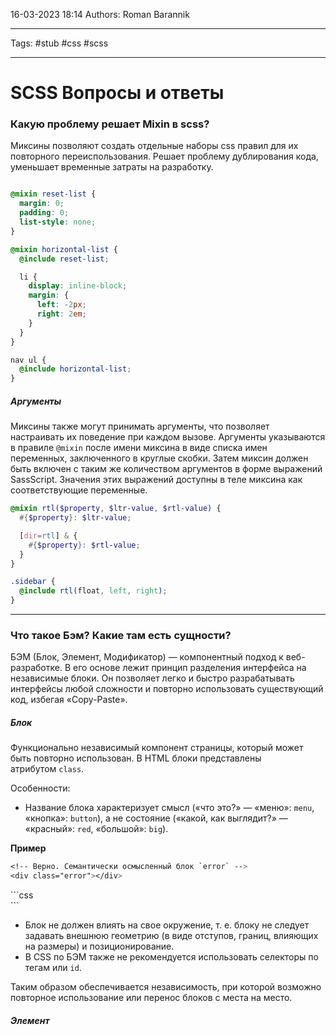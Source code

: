 16-03-2023
18:14
Authors: Roman  Barannik
***
Tags: #stub #css #scss
***
# SCSS Вопросы и ответы

### Какую проблему решает Mixin в scss?

Миксины позволяют создать отдельные наборы css правил для их повторного переиспользования. Решает проблему дублирования кода, уменьшает временные затраты на разработку.

```scss

@mixin reset-list {
  margin: 0;
  padding: 0;
  list-style: none;
}

@mixin horizontal-list {
  @include reset-list;

  li {
    display: inline-block;
    margin: {
      left: -2px;
      right: 2em;
    }
  }
}

nav ul {
  @include horizontal-list;
}
```

##### Аргументы

Миксины также могут принимать аргументы, что позволяет настраивать их поведение при каждом вызове. Аргументы указываются в правиле `@mixin` после имени миксина в виде списка имен переменных, заключенного в круглые скобки. Затем миксин должен быть включен с таким же количеством аргументов в форме выражений SassScript. Значения этих выражений доступны в теле миксина как соответствующие переменные.

```scss
@mixin rtl($property, $ltr-value, $rtl-value) {
  #{$property}: $ltr-value;

  [dir=rtl] & {
    #{$property}: $rtl-value;
  }
}

.sidebar {
  @include rtl(float, left, right);
}
```

---

### Что такое Бэм? Какие там есть сущности?

БЭМ (Блок, Элемент, Модификатор) — компонентный подход к веб-разработке. В его основе лежит принцип разделения интерфейса на независимые блоки. Он позволяет легко и быстро разрабатывать интерфейсы любой сложности и повторно использовать существующий код, избегая «Copy-Paste».

##### Блок

Функционально независимый компонент страницы, который может быть повторно использован. В HTML блоки представлены атрибутом `class`.

Особенности:

-   Название блока характеризует смысл («что это?» — «меню»: `menu`, «кнопка»: `button`), а не состояние («какой, как выглядит?» — «красный»: `red`, «большой»: `big`).

**Пример**

```css
<!-- Верно. Семантически осмысленный блок `error` -->
<div class="error"></div>
```

<div class="error"></div>
```css
<!-- Неверно. Описывается внешний вид -->
<div class="red-text"></div>
```

-   Блок не должен влиять на свое окружение, т. е. блоку не следует задавать внешнюю геометрию (в виде отступов, границ, влияющих на размеры) и позиционирование.
-   В CSS по БЭМ также не рекомендуется использовать селекторы по тегам или `id`.

Таким образом обеспечивается независимость, при которой возможно повторное использование или перенос блоков с места на место.

##### Элемент


